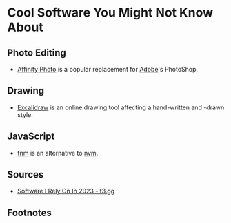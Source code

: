 # Cool Software You Might Not Know About

## Photo Editing

-   [Affinity Photo][affinity] is a popular replacement for
    [Adobe][adobe]'s PhotoShop.
    
## Drawing

-   [Excalidraw][excalidraw] is an online drawing tool affecting a
    hand-written and -drawn style.
    
## JavaScript

-   [fnm][fnm] is an alternative to [nvm][nvm].

## Sources

-   [Software I Rely On In 2023 - t3.gg][theoTools2023]

## Footnotes

[adobe]: https://www.theverge.com/2024/6/13/24177686/the-general-perception-is-adobe-is-an-evil-company-that-will-do-whatever-it-takes-to-f-its-users
[fnm]: https://github.com/Schniz/fnm
[nvm]: https://github.com/nvm-sh/nvm
[theoTools2023]: https://t3.gg/blog/post/2023-tools
[affinity]: https://affinity.serif.com/en-us/photo/
[excalidraw]: https://excalidraw.com/
